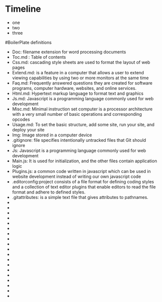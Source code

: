 # Timeline

- one
- two 
- three

#BoilerPlate definitions

 - Doc:  filename extension for word processing documents
 - Toc.md : Table of contents
 - Css.md: cascading style sheets are used to format the layout of web pages
 - Extend.md: is a feature in a computer  that allows a user to extend viewing capabilities by using two or more monitors at the same time
 - Faq.md: Frequently answered questions they are created for software programs, computer hardware, websites, and online services.
 - Html.md: Hypertext markup language to format text and graphics
 - Js.md: Javascript is a programming language commonly used for web development
  - Misc.md: Minimal instruction set computer is a processor architecture with a very small number of basic operations and corresponding opcodes
  - Usage.md: To set the basic structure, add some site, run your site, and deploy your site
  - Img: Image stored in a computer device
  - .gitignore: file specifies intentionally untracked files that Git should ignore
  - Js: Javascript is a programming language commonly used for web development
  - Main.js: It is used for initialization, and the other files contain application logic
  - Plugins.js: a common code written in javascript which can be used in website development instead of writing our own javascript code
  - .editorconfig:project consists of a file format for defining coding styles and a collection of text editor plugins that enable editors to read the file format and adhere to defined styles.
  - .gitattributes: is a simple text file that gives attributes to pathnames.
-
-
-
-
-
-
-
-
-
-
-
-
-
-
-
-
-
-
-
